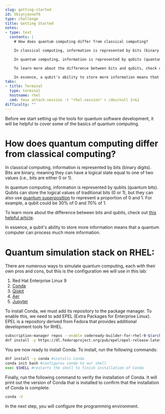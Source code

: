 ```yaml
---
slug: getting-started
id: 5biynjaxnof6
type: challenge
title: Getting Started
notes:
- type: text
  contents: |
    # How does quantum computing differ from classical computing?

    In classical computing, information is represented by bits (binary digits). Bits are binary, meaning they can have a logical state equal to one of two values (i.e., bits are either 0 or 1).

    In quantum computing, information is represented by qubits (quantum bits). Qubits can store the logical values of traditional bits (0 or 1), but they can also use [quantum superposition](https://scienceexchange.caltech.edu/topics/quantum-science-explained/quantum-superposition) to represent a proportion of 0 and 1. For example, a qubit could be 30% of 0 and 70% of 1.

    To learn more about the difference between bits and qubits, check out [this helpful article](https://azure.microsoft.com/en-us/resources/cloud-computing-dictionary/what-is-a-qubit/).

    In essence, a qubit's ability to store more information means that a quantum computer can process much more information.
tabs:
- title: Terminal
  type: terminal
  hostname: rhel
  cmd: tmux attach-session -t "rhel-session" > /dev/null 2>&1
difficulty: ""
---
```

Before we start setting up the tools for quantum software development, it will be helpful to cover some of the basics of quantum computing.

# How does quantum computing differ from classical computing?

In classical computing, information is represented by bits (binary digits). Bits are binary, meaning they can have a logical state equal to one of two values (i.e., bits are either 0 or 1).

In quantum computing, information is represented by qubits (quantum bits). Qubits can store the logical values of traditional bits (0 or 1), but they can also use [quantum superposition](https://scienceexchange.caltech.edu/topics/quantum-science-explained/quantum-superposition) to represent a proportion of 0 and 1. For example, a qubit could be 30% of 0 and 70% of 1.

To learn more about the difference between bits and qubits, check out [this helpful article](https://azure.microsoft.com/en-us/resources/cloud-computing-dictionary/what-is-a-qubit/).

In essence, a qubit's ability to store more information means that a quantum computer can process much more information.

# Quantum simulation stack on RHEL:
There are numerous ways to simulate quantum computing, each with their own pros and cons, but this is the configuration we will use in this lab:
1. Red Hat Enterprise Linux 9
2. [Conda](https://docs.conda.io/en/latest/)
3. [Qiskit](https://qiskit.org/)
4. [Aer](https://qiskit.org/ecosystem/aer/)
5. [Jupyter](https://jupyter.org/)

To install Conda, we must add its repository to the package manager. To enable this, we need to add EPEL (Extra Packages for Enterprise Linux). EPEL is a repository derived from Fedora that provides additional development tools for RHEL.

```bash
subscription-manager repos --enable codeready-builder-for-rhel-9-$(arch)-rpms
dnf install -y https://dl.fedoraproject.org/pub/epel/epel-release-latest-9.noarch.rpm
```

You are now ready to install Conda. To install, run the following commands:

```bash
dnf install -y conda #installs Conda
conda init bash #configures conda to our shell
exec $SHELL #restarts the shell to finish installation of Conda
```


Finally, run the following command to verify the installation of Conda. It will print out the version of Conda that is installed to confirm that the installation of Conda is complete:
```bash
conda -V
```
In the next step, you will configure the programming environment.